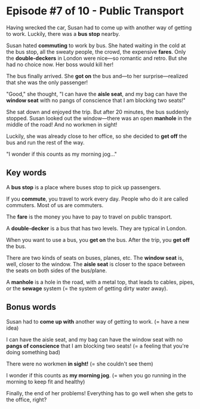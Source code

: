 # Episode #7 of 10 - Public Transport

Having wrecked the car, Susan had to come up with another way of getting to work. Luckily, there was a **bus stop** nearby.

Susan hated **commuting** to work by bus. She hated waiting in the cold at the bus stop, all the sweaty people, the crowd, the expensive **fares**. Only the **double-deckers** in London were nice—so romantic and retro. But she had no choice now. Her boss would kill her!

The bus finally arrived. She **got on** the bus and—to her surprise—realized that she was the only passenger!

"Good," she thought, "I can have the **aisle seat**, and my bag can have the **window seat** with no pangs of conscience that I am blocking two seats!"

She sat down and enjoyed the trip. But after 20 minutes, the bus suddenly stopped. Susan looked out the window—there was an open **manhole** in the middle of the road! And no workmen in sight!

Luckily, she was already close to her office, so she decided to **get off** the bus and run the rest of the way.

"I wonder if this counts as my morning jog..."

## Key words

A **bus stop** is a place where buses stop to pick up passengers.

If you **commute**, you travel to work every day. People who do it are called commuters. Most of us are commuters.

The **fare** is the money you have to pay to travel on public transport.

A **double-decker** is a bus that has two levels. They are typical in London.

When you want to use a bus, you **get on** the bus. After the trip, you **get off** the bus.

There are two kinds of seats on buses, planes, etc. The **window seat** is, well, closer to the window. The **aisle seat** is closer to the space between the seats on both sides of the bus/plane.

A **manhole** is a hole in the road, with a metal top, that leads to cables, pipes, or the **sewage** system (= the system of getting dirty water away).

## Bonus words

Susan had to **come up with** another way of getting to work. (= have a new idea)

I can have the aisle seat, and my bag can have the window seat with no **pangs of conscience** that I am blocking two seats! (= a feeling that you're doing something bad)

There were no workmen **in sight!** (= she couldn't see them)

I wonder if this counts as **my morning jog**. (= when you go running in the morning to keep fit and healthy)

Finally, the end of her problems! Everything has to go well when she gets to the office, right?
